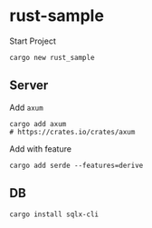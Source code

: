# rust-sample

Start Project

```shell
cargo new rust_sample
```

## Server

Add `axum`

```shell
cargo add axum
# https://crates.io/crates/axum
```

Add with feature

```shell
cargo add serde --features=derive
```

## DB

```shell
cargo install sqlx-cli
```
